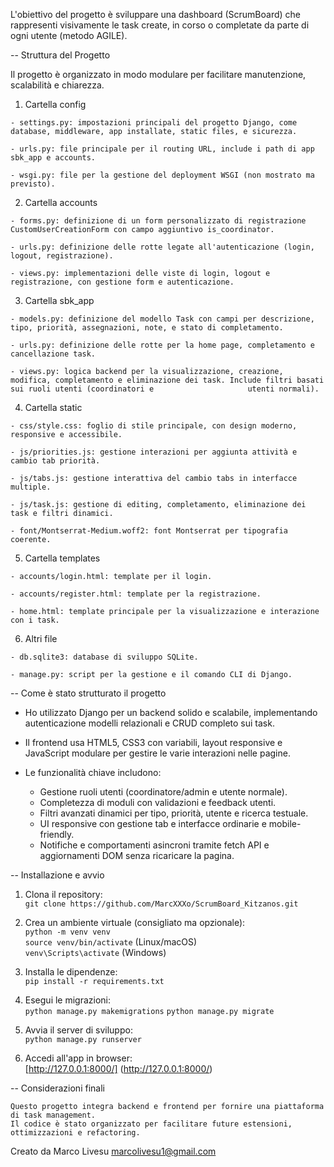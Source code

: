 L'obiettivo del progetto è sviluppare una dashboard (ScrumBoard) che rappresenti visivamente le task create, in corso o completate da parte di ogni utente (metodo AGILE).

-- Struttura del Progetto

Il progetto è organizzato in modo modulare per facilitare manutenzione, scalabilità e chiarezza.

  1. Cartella config

    - settings.py: impostazioni principali del progetto Django, come database, middleware, app installate, static files, e sicurezza.

    - urls.py: file principale per il routing URL, include i path di app sbk_app e accounts.

    - wsgi.py: file per la gestione del deployment WSGI (non mostrato ma previsto).

  2. Cartella accounts

    - forms.py: definizione di un form personalizzato di registrazione CustomUserCreationForm con campo aggiuntivo is_coordinator.

    - urls.py: definizione delle rotte legate all'autenticazione (login, logout, registrazione).

    - views.py: implementazioni delle viste di login, logout e registrazione, con gestione form e autenticazione.

  3.  Cartella sbk_app

    - models.py: definizione del modello Task con campi per descrizione, tipo, priorità, assegnazioni, note, e stato di completamento.

    - urls.py: definizione delle rotte per la home page, completamento e cancellazione task.

    - views.py: logica backend per la visualizzazione, creazione, modifica, completamento e eliminazione dei task. Include filtri basati sui ruoli utenti (coordinatori e                     utenti normali).

  4. Cartella static

    - css/style.css: foglio di stile principale, con design moderno, responsive e accessibile.

    - js/priorities.js: gestione interazioni per aggiunta attività e cambio tab priorità.

    - js/tabs.js: gestione interattiva del cambio tabs in interfacce multiple.

    - js/task.js: gestione di editing, completamento, eliminazione dei task e filtri dinamici.

    - font/Montserrat-Medium.woff2: font Montserrat per tipografia coerente.

  5. Cartella templates

    - accounts/login.html: template per il login.
    
    - accounts/register.html: template per la registrazione.
    
    - home.html: template principale per la visualizzazione e interazione con i task.

  6. Altri file

    - db.sqlite3: database di sviluppo SQLite.
    
    - manage.py: script per la gestione e il comando CLI di Django.

-- Come è stato strutturato il progetto

  - Ho utilizzato Django per un backend solido e scalabile, implementando autenticazione modelli relazionali e CRUD completo sui task.
  
  - Il frontend usa HTML5, CSS3 con variabili, layout responsive e JavaScript modulare per gestire le varie interazioni nelle pagine.
    
  - Le funzionalità chiave includono:
      - Gestione ruoli utenti (coordinatore/admin e utente normale).
      - Completezza di moduli con validazioni e feedback utenti.
      - Filtri avanzati dinamici per tipo, priorità, utente e ricerca testuale.
      - UI responsive con gestione tab e interfacce ordinarie e mobile-friendly.
      - Notifiche e comportamenti asincroni tramite fetch API e aggiornamenti DOM senza ricaricare la pagina.

-- Installazione e avvio

1. Clona il repository:  
   `git clone https://github.com/MarcXXXo/ScrumBoard_Kitzanos.git`

2. Crea un ambiente virtuale (consigliato ma opzionale):  
   `python -m venv venv`  
   `source venv/bin/activate` (Linux/macOS)  
   `venv\Scripts\activate` (Windows)

3. Installa le dipendenze:  
   `pip install -r requirements.txt`

4. Esegui le migrazioni:  
   `python manage.py makemigrations`
   `python manage.py migrate`

5. Avvia il server di sviluppo:  
   `python manage.py runserver`

6. Accedi all'app in browser:  
   [http://127.0.0.1:8000/]
   (http://127.0.0.1:8000/)

-- Considerazioni finali

    Questo progetto integra backend e frontend per fornire una piattaforma di task management.  
    Il codice è stato organizzato per facilitare future estensioni, ottimizzazioni e refactoring.

Creato da Marco Livesu 
marcolivesu1@gmail.com

  
